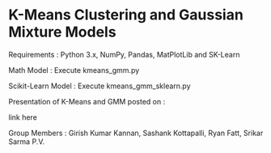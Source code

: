 # K-Means Clustering and Gaussian Mixture Models

Requirements : Python 3.x, NumPy, Pandas, MatPlotLib and SK-Learn

Math Model : Execute kmeans_gmm.py

Scikit-Learn Model : Execute kmeans_gmm_sklearn.py

Presentation of K-Means and GMM posted on :

link here

Group Members : Girish Kumar Kannan, Sashank Kottapalli, Ryan Fatt, Srikar Sarma P.V.
